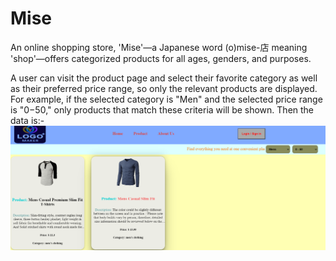 # Mise
An online shopping store, 'Mise'—a Japanese word (o)mise-店 meaning 'shop'—offers categorized products for all ages, genders, and purposes.

A user can visit the product page and select their favorite category as well as their preferred price range, so only the relevant products are displayed.
For example, if the selected category is "Men" and the selected price range is "$0-$50," only products that match these criteria will be shown.
Then the data is:-
![alt text](<Screenshot 2024-06-08 215422.png>)
